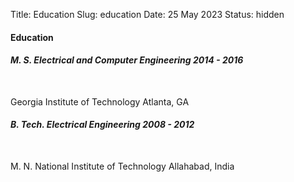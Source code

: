 Title: Education
Slug: education
Date: 25 May 2023
Status: hidden

<h4>Education</h4>
<p>
<h6 class="resume-header"><span class="alignleft"><strong>M. S. Electrical and Computer Engineering</span> <span class="alignright">2014 - 2016</span></strong></h6><br>
<span class="alignleft">Georgia Institute of Technology</span> <span class="alignright">Atlanta, GA</span><br>
</p>
<p>
<h6 class="resume-header"><span class="alignleft"><strong>B. Tech. Electrical Engineering</span> <span class="alignright">2008 - 2012</span></strong></h6><br>
<span class="alignleft">M. N. National Institute of Technology</span> <span class="alignright">Allahabad, India</span><br>
</p>
